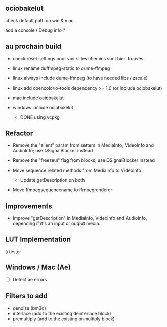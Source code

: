 ## ociobakelut

check default path on win & mac

add a console / Debug info ?

## au prochain build

- check reset settings pour voir si les chemins sont bien trouvés

- linux rename duffmpeg-static to dume-ffmpeg
- linux always include dume-ffmpeg (to have needed libs / zscale)
- linux add opencolorio-tools dependency >= 1.0 (or include ociobakelut)

- mac include ociobakelut

- windows include ociobakelut
    - DONE using vcpkg

## Refactor

- Remove the "silent" param from setters in MediaInfo, VideoInfo and AudioInfo; use QSignalBlocker instead

- Remove the "freezeui" flag from blocks, use QSignalBlocker instead

- Move sequence related methods from MediaInfo to VideoInfo
    - Update getDescription on both

- Move ffmpegsequencename to ffmpegrenderer

## Improvements

- Improve "getDescription" in MediaInfo, VideoInfo and AudioInfo, depending if it's an input or output media.

## LUT Implementation

à tester

## Windows / Mac (Ae)

- [ ] Detect ae errors

## Filters to add

- denoise (bm3d)
- interlace (add to the existing deinterlace block)
- premultiply (add to the existing unmultiply block)
